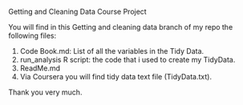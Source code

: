 
Getting and Cleaning Data Course Project

You will find in this Getting and cleaning data branch of my repo the following files:
1. Code Book.md: List of all the variables in the Tidy Data.
2. run_analysis R script: the code that i used to create my TidyData.
3. ReadMe.md
4. Via Coursera you will find tidy data text file (TidyData.txt).

Thank you very much.
